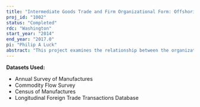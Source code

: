 ```yaml
---
title: "Intermediate Goods Trade and Firm Organizational Form: Offshoring, Outsourcing and the Effect on Labor"
proj_id: "1002"
status: "Completed"
rdc: "Washington"
start_year: "2014"
end_year: "2017.0"
pi: "Philip A Luck"
abstract: "This project examines the relationship between the organizational form of firms and the sourcing of intermediate goods, both domestically and internationally. Specifically, it investigates a firm's decision to obtain intermediate goods at home (onshore) or abroad (offshore) and whether to produce its own intermediates (in-house) or contract with arms-length suppliers (outsource). This research has three main goals: (1) characterize the structure of intermediate good production and procurement of U.S. firms, (2) develop theory that predicts the observed structure, and (3) determine how decisions of organizational form influence employment and wages of production and non-production labor."
---
```


**Datasets Used:**

  - Annual Survey of Manufactures 
  - Commodity Flow Survey 
  - Census of Manufactures 
  - Longitudinal Foreign Trade Transactions Database 

